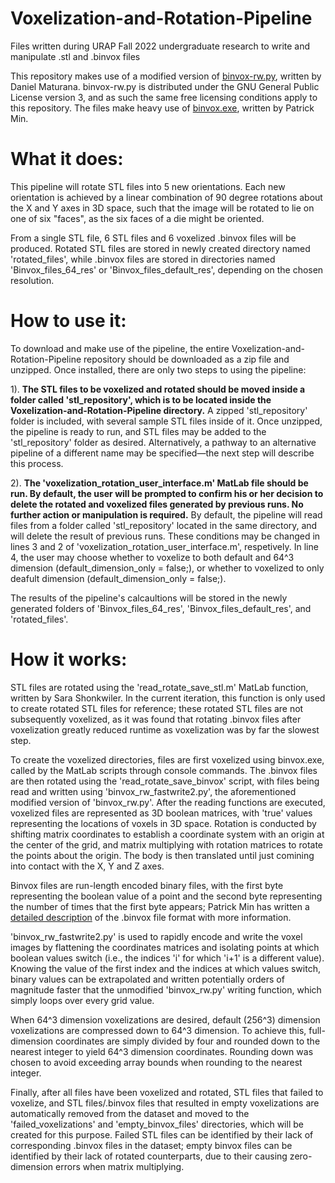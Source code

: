 # Voxelization-and-Rotation-Pipeline
Files written during URAP Fall 2022 undergraduate research to write and manipulate .stl and .binvox files

This repository makes use of a modified version of [binvox-rw.py](https://github.com/dimatura/binvox-rw-py), written by Daniel Maturana. binvox-rw.py is distributed under the GNU General Public License version 3, and as such the same free licensing conditions apply to this repository. The files make heavy use of [binvox.exe](https://www.patrickmin.com/binvox), written by Patrick Min.


# What it does:
This pipeline will rotate STL files into 5 new orientations. Each new orientation is achieved by a linear combination of 90 degree rotations about the X and Y axes in 3D space, such that the image will be rotated to lie on one of six "faces", as the six faces of a die might be oriented.

From a single STL file, 6 STL files and 6 voxelized .binvox files will be produced. Rotated STL files are stored in newly created directory named 'rotated_files', while .binvox files are stored in directories named 'Binvox_files_64_res' or 'Binvox_files_default_res', depending on the chosen resolution.


# How to use it:
To download and make use of the pipeline, the entire Voxelization-and-Rotation-Pipeline repository should be downloaded as a zip file and unzipped. Once installed, there are only two steps to using the pipeline:

1). **The STL files to be voxelized and rotated should be moved inside a folder called 'stl_repository', which is to be located inside the Voxelization-and-Rotation-Pipeline directory.** A zipped 'stl_repository' folder is included, with several sample STL files inside of it. Once unzipped, the pipeline is ready to run, and STL files may be added to the 'stl_repository' folder as desired. Alternatively, a pathway to an alternative pipeline of a different name may be specified—the next step will describe this process.

2). **The 'voxelization_rotation_user_interface.m' MatLab file should be run. By default, the user will be prompted to confirm his or her decision to delete the rotated and voxelized files generated by previous runs. No further action or manipulation is required.** By default, the pipeline will read files from a folder called 'stl_repository' located in the same directory, and will delete the result of previous runs. These conditions may be changed in lines 3 and 2 of 'voxelization_rotation_user_interface.m', respetively. In line 4, the user may choose whether to voxelize to both default and 64^3 dimension (default_dimension_only = false;), or whether to voxelized to only deafult dimension (default_dimension_only = false;).

The results of the pipeline's calcaultions will be stored in the newly generated folders of 'Binvox_files_64_res', 'Binvox_files_default_res', and 'rotated_files'.


# How it works:
STL files are rotated using the 'read_rotate_save_stl.m' MatLab function, written by Sara Shonkwiler. In the current iteration, this function is only used to create rotated STL files for reference; these rotated STL files are not subsequently voxelized, as it was found that rotating .binvox files after voxelization greatly reduced runtime as voxelization was by far the slowest step.

To create the voxelized directories, files are first voxelized using binvox.exe, called by the MatLab scripts through console commands. The .binvox files are then rotated using the 'read_rotate_save_binvox' script, with files being read and written using 'binvox_rw_fastwrite2.py', the aforementioned modified version of 'binvox_rw.py'. After the reading functions are executed, voxelized files are represented as 3D boolean matrices, with 'true' values representing the locations of voxels in 3D space. Rotation is conducted by shifting matrix coordinates to establish a coordinate system with an origin at the center of the grid, and matrix multiplying with rotation matrices to rotate the points about the origin. The body is then translated until just comining into contact with the X, Y and Z axes.

Binvox files are run-length encoded binary files, with the first byte representing the boolean value of a point and the second byte representing the number of times that the first byte appears; Patrick Min has written a [detailed description](https://www.patrickmin.com/binvox/binvox.html) of the .binvox file format with more information. 

'binvox_rw_fastwrite2.py' is used to rapidly encode and write the voxel images by flattening the coordinates matrices and isolating points at which boolean values switch (i.e., the indices 'i' for which 'i+1' is a different value). Knowing the value of the first index and the indices at which values switch, binary values can be extrapolated and written potentially orders of magnitude faster that the unmodified 'binvox_rw.py' writing function, which simply loops over every grid value.

When 64^3 dimension voxelizations are desired, default (256^3) dimension voxelizations are compressed down to 64^3 dimension. To achieve this, full-dimension coordinates are simply divided by four and rounded down to the nearest integer to yield 64^3 dimension coordinates. Rounding down was chosen to avoid exceeding array bounds when rounding to the nearest integer.

Finally, after all files have been voxelized and rotated, STL files that failed to voxelize, and STL files/.binvox files that resulted in empty voxelizations are automatically removed from the dataset and moved to the 'failed_voxelizations' and 'empty_binvox_files' directories, which will be created for this purpose. Failed STL files can be identified by their lack of corresponding .binvox files in the dataset; empty binvox files can be identified by their lack of rotated counterparts, due to their causing zero-dimension errors when matrix multiplying.
